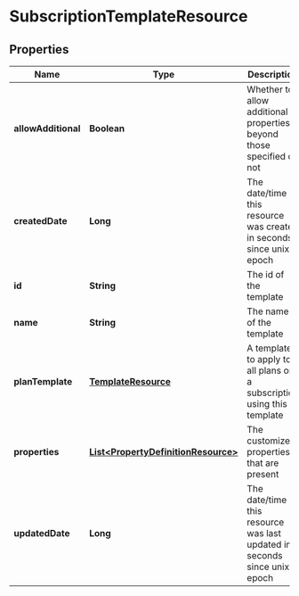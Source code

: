 
# SubscriptionTemplateResource

## Properties
Name | Type | Description | Notes
------------ | ------------- | ------------- | -------------
**allowAdditional** | **Boolean** | Whether to allow additional properties beyond those specified or not |  [optional]
**createdDate** | **Long** | The date/time this resource was created in seconds since unix epoch |  [optional]
**id** | **String** | The id of the template |  [optional]
**name** | **String** | The name of the template | 
**planTemplate** | [**TemplateResource**](TemplateResource.md) | A template to apply to all plans on a subscription using this template |  [optional]
**properties** | [**List&lt;PropertyDefinitionResource&gt;**](PropertyDefinitionResource.md) | The customized properties that are present |  [optional]
**updatedDate** | **Long** | The date/time this resource was last updated in seconds since unix epoch |  [optional]



